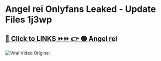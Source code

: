 
 # Angel rei Onlyfans Leaked - Update Files 1j3wp

## <h2><a href="https://clipsfans.com/Angel_rei&ref=git">🔗 Click to LINKS ⏩⏩ 👉 🟢 Angel rei </a></h2>

<a href="https://clipsfans.com/Angel_rei&ref=git" rel="nofollow" data-target="animated-image.originalLink"><img src="https://i.ibb.co.com/xMMVF88/686577567.gif" alt="Viral Video Original" style="max-width: 100%; display: inline-block;" data-target="animated-image.originalImage"></a>

